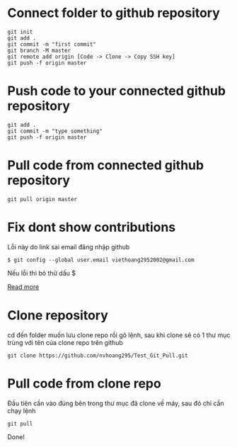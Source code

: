 # Connect folder to github repository
```console
git init
git add .
git commit -m "first commit"
git branch -M master
git remote add origin [Code -> Clone -> Copy SSH key]
git push -f origin master
```

# Push code to your connected github repository
```console
git add .
git commit -m "type something"
git push -f origin master
```

# Pull code from connected github repository
```console
git pull origin master
```

# Fix dont show contributions
Lỗi này do link sai email đăng nhập github

```console
$ git config --global user.email viethoang2952002@gmail.com
```
Nếu lỗi thì bỏ thử dấu $

[Read more](https://docs.github.com/en/account-and-profile/setting-up-and-managing-your-personal-account-on-github/managing-email-preferences/setting-your-commit-email-address#about-commit-email-addresses)


# Clone repository
cd đến folder muốn lưu clone repo rồi gõ lệnh, sau khi clone sẽ có 1 thư mục trùng với tên của clone repo trên github

```console
git clone https://github.com/nvhoang295/Test_Git_Pull.git
```
<!-- Link lấy ở code -> clone (HTTPS hay SSH đều được) của repo muốn clone về máy, clone xong pull code như bình thường -->

# Pull code from clone repo
Đầu tiên cần vào đúng bên trong thư mục đã clone về máy, sau đó chỉ cần chạy lệnh
<!-- Giả sử repo tên là Test_Git_Pull thì phải cd đúng vào folder Test_Git_Pull đã clone về trên máy -->

```console
git pull
```
Done!

